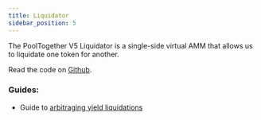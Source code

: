 ```yaml
---
title: Liquidator
sidebar_position: 5
---
```


The PoolTogether V5 Liquidator is a single-side virtual AMM that allows us to liquidate one token for another.

Read the code on [Github](https://github.com/GenerationSoftware/pt-v5-cgda-liquidator).

### Guides:

- Guide to [arbitraging yield liquidations](/docs/guides/LiquidatingYield.md)